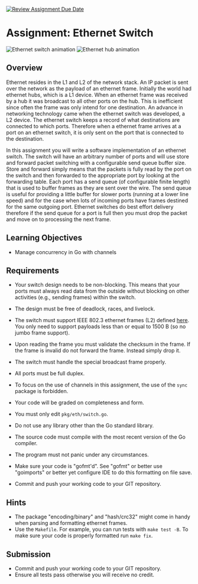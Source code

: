 [![Review Assignment Due Date](https://classroom.github.com/assets/deadline-readme-button-24ddc0f5d75046c5622901739e7c5dd533143b0c8e959d652212380cedb1ea36.svg)](https://classroom.github.com/a/EPA507O7)
# Assignment: Ethernet Switch

![Ethernet switch animation](http://www.fiber-optic-solutions.com/wp-content/uploads/2018/05/ethernet-switch.gif)
![Ethernet hub animation](http://www.fiber-optic-solutions.com/wp-content/uploads/2018/05/hub.gif)

## Overview

Ethernet resides in the L1 and L2 of the network stack.  An IP packet is sent over the network as the payload of an ethernet frame.  Initially the world had ethernet hubs, which is a L1 device.  When an ethernet frame was received by a hub it was broadcast to all other ports on the hub.  This is inefficient since often the frame was only intend for one destination.  An advance in networking technology came when the ethernet switch was developed, a L2 device.  The ethernet switch keeps a record of what destinations are connected to which ports.  Therefore when a ethernet frame arrives at a port on an ethernet switch, it is only sent on the port that is connected to the destination.

In this assignment you will write a software implementation of an ethernet switch.  The switch will have an arbitrary number of ports and will use store and forward packet switching with a configurable send queue buffer size.  Store and forward simply means that the packets is fully read by the port on the switch and then forwarded to the appropriate port by looking at the forwarding table.  Each port has a send queue (of configurable finite length) that is used to buffer frames as they are sent over the wire.  The send queue is useful for providing a little buffer for slower ports (running at a lower line speed) and for the case when lots of incoming ports have frames destined for the same outgoing port.  Ethernet switches do best effort delivery therefore if the send queue for a port is full then you must drop the packet and move on to processing the next frame.

## Learning Objectives

- Manage concurrency in Go with channels

## Requirements

- Your switch design needs to be non-blocking.  This means that your ports must always read data from the outside without blocking on other activities (e.g., sending frames) within the switch.
- The design must be free of deadlock, races, and livelock.
- The switch must support IEEE 802.3 ethernet frames (L2) defined [here](https://en.wikipedia.org/wiki/Ethernet_frame#Preamble_and_start_frame_delimiter).  You only need to support payloads less than or equal to 1500 B (so no jumbo frame support).
- Upon reading the frame you must validate the checksum in the frame.  If the frame is invalid do not forward the frame.  Instead simply drop it.
- The switch must handle the special broadcast frame properly.
- All ports must be full duplex.
- To focus on the use of channels in this assignment, the use of the `sync` package is forbidden.

- Your code will be graded on completeness and form.
- You must only edit `pkg/eth/switch.go`.

- Do not use any library other than the Go standard library.
- The source code must compile with the most recent version of the Go compiler.
- The program must not panic under any circumstances.
- Make sure your code is "gofmt'd".  See "gofmt" or better use "goimports" or better yet configure IDE to do this formatting on file save.
- Commit and push your working code to your GIT repository.

## Hints

- The package "encoding/binary" and "hash/crc32" might come in handy when parsing and formatting ethernet frames.
- Use the `Makefile`.  For example, you can run tests with `make test -B`.  To make sure your code is properly formatted run `make fix`.

## Submission

- Commit and push your working code to your GIT repository.
- Ensure all tests pass otherwise you will receive no credit.

